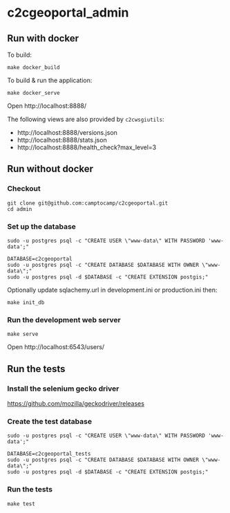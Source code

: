 # c2cgeoportal_admin

## Run with docker

To build:
```
make docker_build
```

To build & run the application:
```
make docker_serve
```

Open http://localhost:8888/

The following views are also provided by `c2cwsgiutils`:
 * http://localhost:8888/versions.json
 * http://localhost:8888/stats.json
 * http://localhost:8888/health_check?max_level=3


## Run without docker


### Checkout

```
git clone git@github.com:camptocamp/c2cgeoportal.git
cd admin
```

### Set up the database
```
sudo -u postgres psql -c "CREATE USER \"www-data\" WITH PASSWORD 'www-data';"

DATABASE=c2cgeoportal
sudo -u postgres psql -c "CREATE DATABASE $DATABASE WITH OWNER \"www-data\";"
sudo -u postgres psql -d $DATABASE -c "CREATE EXTENSION postgis;"
```

Optionally update sqlachemy.url in development.ini or production.ini then:
```
make init_db
```

### Run the development web server
```
make serve
```

Open http://localhost:6543/users/

## Run the tests

### Install the selenium gecko driver

https://github.com/mozilla/geckodriver/releases

### Create the test database
```
sudo -u postgres psql -c "CREATE USER \"www-data\" WITH PASSWORD 'www-data';"

DATABASE=c2cgeoportal_tests
sudo -u postgres psql -c "CREATE DATABASE $DATABASE WITH OWNER \"www-data\";"
sudo -u postgres psql -d $DATABASE -c "CREATE EXTENSION postgis;"
```

### Run the tests
```
make test
```
